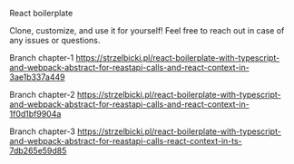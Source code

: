 React boilerplate

Clone, customize, and use it for yourself!
Feel free to reach out in case of any issues or questions.

Branch chapter-1
https://strzelbicki.pl/react-boilerplate-with-typescript-and-webpack-abstract-for-reastapi-calls-and-react-context-in-3ae1b337a449

Branch chapter-2
https://strzelbicki.pl/react-boilerplate-with-typescript-and-webpack-abstract-for-reastapi-calls-and-react-context-in-1f0d1bf9904a

Branch chapter-3
https://strzelbicki.pl/react-boilerplate-with-typescript-and-webpack-abstract-for-reastapi-calls-react-context-in-ts-7db265e59d85